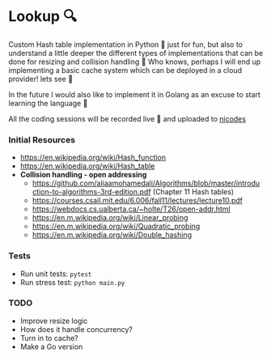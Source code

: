 # Lookup 🔍

Custom Hash table implementation in Python 🐍 just  for fun, but also to understand a little deeper the different types of implementations that can be done for
resizing and collision handling 🤖 Who knows, perhaps I will end up implementing a basic cache system which can be deployed in a cloud provider! lets see 🤷

In the future I would also like to implement it in Golang as an excuse to start learning the language 🚀

All the coding sessions will be recorded live 🎥 and uploaded to [nicodes](https://www.youtube.com/channel/UCKGZLR6ETz-Z3e1hzkuy2Ig)

### Initial Resources
- https://en.wikipedia.org/wiki/Hash_function
- https://en.wikipedia.org/wiki/Hash_table
- **Collision handling - open addressing**
    - https://github.com/aliaamohamedali/Algorithms/blob/master/introduction-to-algorithms-3rd-edition.pdf (Chapter 11 Hash tables)
    - https://courses.csail.mit.edu/6.006/fall11/lectures/lecture10.pdf
    - https://webdocs.cs.ualberta.ca/~holte/T26/open-addr.html
    - https://en.m.wikipedia.org/wiki/Linear_probing
    - https://en.m.wikipedia.org/wiki/Quadratic_probing
    - https://en.m.wikipedia.org/wiki/Double_hashing

### Tests
- Run unit tests: `pytest`
- Run stress test: `python main.py`



### TODO
- Improve resize logic
- How does it handle concurrency?
- Turn in to cache?
- Make a Go version 